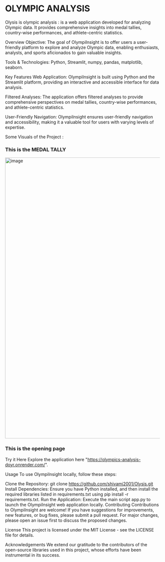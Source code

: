 <h1>OLYMPIC ANALYSIS</h1>

Olysis is olympic analysis : is a web application developed for analyzing Olympic data. It provides comprehensive insights into medal tallies, country-wise performances, and athlete-centric statistics.

Overview
Objective: The goal of OlympiInsight is to offer users a user-friendly platform to explore and analyze Olympic data, enabling enthusiasts, analysts, and sports aficionados to gain valuable insights.

Tools & Technologies: Python, Streamlit, numpy, pandas, matplotlib, seaborn.

Key Features
Web Application: OlympiInsight is built using Python and the Streamlit platform, providing an interactive and accessible interface for data analysis.

Filtered Analyses: The application offers filtered analyses to provide comprehensive perspectives on medal tallies, country-wise performances, and athlete-centric statistics.

User-Friendly Navigation: OlympiInsight ensures user-friendly navigation and accessibility, making it a valuable tool for users with varying levels of expertise.

Some Visuals of the Project : 

<h3> This is the MEDAL TALLY  </h3>
<img width="914" alt="image" src="https://github.com/shivamj2001/Olysis/assets/93713364/eae21c56-5909-4851-a0a9-d21876926f76"> 

<h3> This is the opening page </h3>



Try it Here
Explore the application here "https://olympics-analysis-doyr.onrender.com/".

Usage
To use OlympiInsight locally, follow these steps:

Clone the Repository: git clone https://github.com/shivamj2001/Olysis.git
Install Dependencies: Ensure you have Python installed, and then install the required libraries listed in requirements.txt using pip install -r requirements.txt.
Run the Application: Execute the main script app.py to launch the OlympiInsight web application locally.
Contributing
Contributions to OlympiInsight are welcome! If you have suggestions for improvements, new features, or bug fixes, please submit a pull request. For major changes, please open an issue first to discuss the proposed changes.

License
This project is licensed under the MIT License - see the LICENSE file for details.

Acknowledgements
We extend our gratitude to the contributors of the open-source libraries used in this project, whose efforts have been instrumental in its success.
